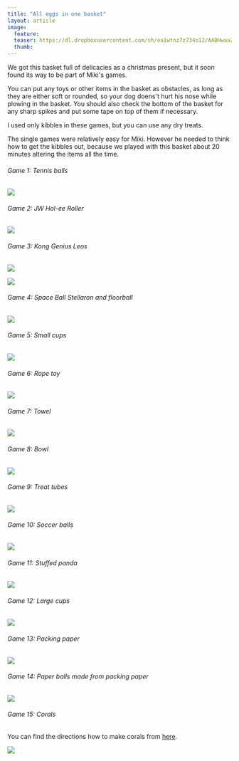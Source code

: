 ```yaml
---
title: "All eggs in one basket"
layout: article
image:
  feature:
  teaser: https://dl.dropboxusercontent.com/sh/ea1wtnz7z734o12/AABHwaa24Kv-BVozHa1diJZ7a/aktivointi/kaikki-munat-samassa-korissa/DSC58683_.jpg
  thumb:
---
```


We got this basket full of delicacies as a christmas present, but it soon found its way to be part of Miki's games.

You can put any toys or other items in the basket as obstacles, as long as they are either soft or rounded, so your dog doens't hurt his nose while plowing in the basket. You should also check the bottom of the basket for any sharp spikes and put some tape on top of them if necessary.

I used only kibbles in these games, but you can use any dry treats.

The single games were relatively easy for Miki. However he needed to think how to get the kibbles out, because we played with this basket about 20 minutes altering the items all the time.

###### Game 1: Tennis balls

[![](https://dl.dropboxusercontent.com/sh/ea1wtnz7z734o12/AAB21Y8PuLwYFKeyEBUCUd69a/aktivointi/kaikki-munat-samassa-korissa/Kollaasi__1-800px.jpg)](https://dl.dropboxusercontent.com/sh/ea1wtnz7z734o12/AABM90rTwR4G2T0MFDsXsFHqa/aktivointi/kaikki-munat-samassa-korissa/Kollaasi__1.jpg)

###### Game 2: JW Hol-ee Roller

[![](https://dl.dropboxusercontent.com/sh/ea1wtnz7z734o12/AAC3R2aHA6e9oa8MRqPUfHBxa/aktivointi/kaikki-munat-samassa-korissa/Kollaasi__6-800px.jpg)](https://dl.dropboxusercontent.com/sh/ea1wtnz7z734o12/AACG5vw5PoxFqL1PdPrIDfIDa/aktivointi/kaikki-munat-samassa-korissa/Kollaasi__6.jpg)


###### Game 3: Kong Genius Leos

[![](https://dl.dropboxusercontent.com/sh/ea1wtnz7z734o12/AAA_uO0XnNkJHa9eQdGmJQ6za/aktivointi/kaikki-munat-samassa-korissa/Kollaasi__iso_1-800px.jpg)](https://dl.dropboxusercontent.com/sh/ea1wtnz7z734o12/AACW1k-Xr7eTAXB4d62_h1lWa/aktivointi/kaikki-munat-samassa-korissa/Kollaasi__iso_1.jpg)

[![](https://dl.dropboxusercontent.com/sh/ea1wtnz7z734o12/AACIsjczs7uWTYOnf3rwzSOpa/aktivointi/kaikki-munat-samassa-korissa/Kollaasi__31-800px.jpg)](https://dl.dropboxusercontent.com/sh/ea1wtnz7z734o12/AAA2EblOdfXgWHXKuUjJgbdAa/aktivointi/kaikki-munat-samassa-korissa/Kollaasi__31.jpg)

###### Game 4: Space Ball Stellaron and floorball

[![](https://dl.dropboxusercontent.com/sh/ea1wtnz7z734o12/AABoQXy98f1gt63eJbLAcGmva/aktivointi/kaikki-munat-samassa-korissa/Kollaasi__2-800px.jpg)](https://dl.dropboxusercontent.com/sh/ea1wtnz7z734o12/AACagI3XIgMAPG6WvUYm88hZa/aktivointi/kaikki-munat-samassa-korissa/Kollaasi__2.jpg)

###### Game 5: Small cups

[![](https://dl.dropboxusercontent.com/sh/ea1wtnz7z734o12/AABGdL5sCgbCxdo60LvCKYqXa/aktivointi/kaikki-munat-samassa-korissa/Kollaasi__3-800px.jpg)](https://dl.dropboxusercontent.com/sh/ea1wtnz7z734o12/AAAvH7zZa_C1w5jqfyzokoUpa/aktivointi/kaikki-munat-samassa-korissa/Kollaasi__3.jpg)

###### Game 6: Rope toy

[![](https://dl.dropboxusercontent.com/sh/ea1wtnz7z734o12/AABfbuOXHoh-ulsv_sv6OWm2a/aktivointi/kaikki-munat-samassa-korissa/Kollaasi__4-800px.jpg)](https://dl.dropboxusercontent.com/sh/ea1wtnz7z734o12/AABsYehfHKyyPKhe8xKgsZ-Sa/aktivointi/kaikki-munat-samassa-korissa/Kollaasi__4.jpg)

###### Game 7: Towel

[![](https://dl.dropboxusercontent.com/sh/ea1wtnz7z734o12/AADsDyBwAbxTpm6tR3x3sDJKa/aktivointi/kaikki-munat-samassa-korissa/Kollaasi__5-800px.jpg)](https://dl.dropboxusercontent.com/sh/ea1wtnz7z734o12/AADppxE-KM_om_KCJp8IKeSsa/aktivointi/kaikki-munat-samassa-korissa/Kollaasi__5.jpg)

###### Game 8: Bowl

[![](https://dl.dropboxusercontent.com/sh/ea1wtnz7z734o12/AACLzKZSSfJhmb_-3_oooP5Sa/aktivointi/kaikki-munat-samassa-korissa/Kollaasi__8-800px.jpg)](https://dl.dropboxusercontent.com/sh/ea1wtnz7z734o12/AADiTXJ-BnNUasLzVspwyd7Za/aktivointi/kaikki-munat-samassa-korissa/Kollaasi__8.jpg)

###### Game 9: Treat tubes

[![](https://dl.dropboxusercontent.com/sh/ea1wtnz7z734o12/AABaFqrzFx86J3KWu7qrF4LRa/aktivointi/kaikki-munat-samassa-korissa/Kollaasi__9-800px.jpg)](https://dl.dropboxusercontent.com/sh/ea1wtnz7z734o12/AAAg60Sbi6h8oUi1wTPvKbHWa/aktivointi/kaikki-munat-samassa-korissa/Kollaasi__9.jpg)

###### Game 10: Soccer balls

[![](https://dl.dropboxusercontent.com/sh/ea1wtnz7z734o12/AABE20_w75cG2ZAKWxElYgRfa/aktivointi/kaikki-munat-samassa-korissa/Kollaasi__iso_2-800px.jpg)](https://dl.dropboxusercontent.com/sh/ea1wtnz7z734o12/AABV7uM4VDfVQgPpp5FAV3-fa/aktivointi/kaikki-munat-samassa-korissa/Kollaasi__iso_2.jpg)

###### Game 11: Stuffed panda

[![](https://dl.dropboxusercontent.com/sh/ea1wtnz7z734o12/AAAnK2C5VP0R6dh4UfOhUjTpa/aktivointi/kaikki-munat-samassa-korissa/Kollaasi__iso_3-800px.jpg)](https://dl.dropboxusercontent.com/sh/ea1wtnz7z734o12/AACozuL8FEFEuf_noJWgHziea/aktivointi/kaikki-munat-samassa-korissa/Kollaasi__iso_3.jpg)

###### Game 12: Large cups

[![](https://dl.dropboxusercontent.com/sh/ea1wtnz7z734o12/AAC9r4jpwM2ugrTJNUGv6Mdaa/aktivointi/kaikki-munat-samassa-korissa/Kollaasi__7-800px.jpg)](https://dl.dropboxusercontent.com/sh/ea1wtnz7z734o12/AACk5-sr0EHr4Dp_ZbwTzLPaa/aktivointi/kaikki-munat-samassa-korissa/Kollaasi__7.jpg)

###### Game 13: Packing paper

[![](https://dl.dropboxusercontent.com/sh/ea1wtnz7z734o12/AACZ5xjTYvt_c0HYuf3vLV7Fa/aktivointi/kaikki-munat-samassa-korissa/Kollaasi__20-800px.jpg)](https://dl.dropboxusercontent.com/sh/ea1wtnz7z734o12/AAAL2Gv9iRUtPgBNSTdLBkTIa/aktivointi/kaikki-munat-samassa-korissa/Kollaasi__20.jpg)

###### Game 14: Paper balls made from packing paper

[![](https://dl.dropboxusercontent.com/sh/ea1wtnz7z734o12/AACyxpw1xUNoFQCGDjyDmm7Ua/aktivointi/kaikki-munat-samassa-korissa/Kollaasi__21-800px.jpg)](https://dl.dropboxusercontent.com/sh/ea1wtnz7z734o12/AAAkVGPzjpjC69dupooFUUDja/aktivointi/kaikki-munat-samassa-korissa/Kollaasi__21.jpg)

###### Game 15: Corals

You can find the directions how to make corals from [here](http://localhost:4000/en/activation/corals/).

[![](https://dl.dropboxusercontent.com/sh/ea1wtnz7z734o12/AADy3tkJwrI5BLXcnTmaAg-ma/aktivointi/kaikki-munat-samassa-korissa/Kollaasi__32-800px.jpg)](https://dl.dropboxusercontent.com/sh/ea1wtnz7z734o12/AADYxUPMZM_W5CDad2VPXCGNa/aktivointi/kaikki-munat-samassa-korissa/Kollaasi__32.jpg)
